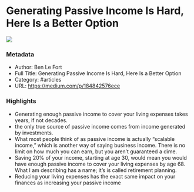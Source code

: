 # Generating Passive Income Is Hard, Here Is a Better Option

![](https://readwise-assets.s3.amazonaws.com/static/images/article3.5c705a01b476.png)

### Metadata

- Author: Ben Le Fort
- Full Title: Generating Passive Income Is Hard, Here Is a Better Option
- Category: #articles
- URL: https://medium.com/p/184842576ece

### Highlights

- Generating enough passive income to cover your living expenses takes years, if not decades.
- the only true source of passive income comes from income generated by investments.
- What most people think of as passive income is actually “scalable income,” which is another way of saying business income. There is no limit on how much you can earn, but you aren’t guaranteed a dime.
- Saving 20% of your income, starting at age 30, would mean you would have enough passive income to cover your living expenses by age 68. What I am describing has a name; it’s is called retirement planning.
- Reducing your living expenses has the exact same impact on your finances as increasing your passive income
